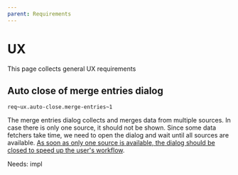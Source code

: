 ```yaml
---
parent: Requirements
---
```

# UX

This page collects general UX requirements

## Auto close of merge entries dialog
`req~ux.auto-close.merge-entries~1`

The merge entries dialog collects and merges data from multiple sources.
In case there is only one source, it should not be shown.
Since some data fetchers take time, we need to open the dialog and wait until all sources are available.
[As soon as only one source is available, the dialog should be closed to speed up the user's workflow](https://github.com/JabRef/jabref/issues/13262).

Needs: impl

<!-- markdownlint-disable-file MD022 -->
